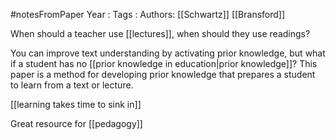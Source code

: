 #notesFromPaper
Year   :
Tags   :
Authors: [[Schwartz]] [[Bransford]]

When should a teacher use [[lectures]], when should they use readings?

You can improve text understanding by activating prior knowledge, but what if a student has no [[prior knowledge in education|prior knowledge]]? This paper is a method for developing prior knowledge that prepares a student to learn from a text or lecture.

[[learning takes time to sink in]]

Great resource for [[pedagogy]]
